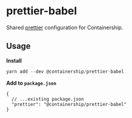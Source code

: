 # prettier-babel
Shared [prettier](https://prettier.io) configuration for Containership.

## Usage

**Install**
```js
yarn add --dev @containership/prettier-babel
```

**Add to `package.json`**
```jsonc
{
  // ...existing package.json
  "prettier": "@containership/prettier-babel"
}
```
